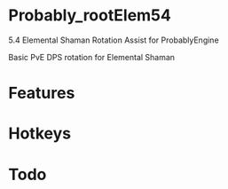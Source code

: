 Probably_rootElem54
====================
5.4 Elemental Shaman Rotation Assist for ProbablyEngine

Basic PvE DPS rotation for Elemental Shaman

Features
====================

Hotkeys
====================

Todo
====================

